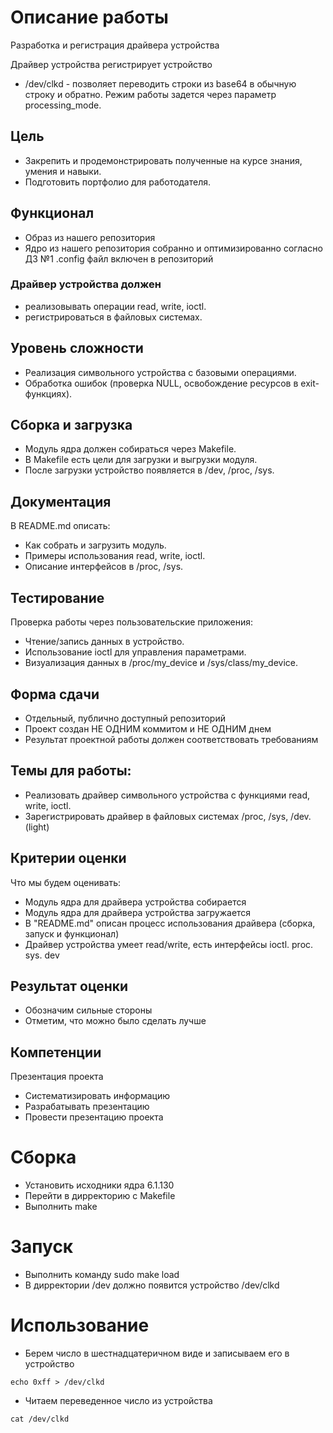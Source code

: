 # Описание работы
Разработка и регистрация драйвера устройства

Драйвер устройства регистрирует устройство

- /dev/clkd - позволяет переводить строки из base64 в обычную строку и обратно.
Режим работы задется через параметр processing_mode.

## Цель
- Закрепить и продемонстрировать полученные на курсе знания, умения и навыки.
- Подготовить портфолио для работодателя.

## Функционал

- Образ из нашего репозитория
- Ядро из нашего репозитория собранно и оптимизированно согласно ДЗ №1
.config файл включен в репозиторий

### Драйвер устройства должен
- реализовывать операции read, write, ioctl.
- регистрироваться в файловых системах.

## Уровень сложности

- Реализация символьного устройства с базовыми операциями.
- Обработка ошибок (проверка NULL, освобождение ресурсов в exit-функциях).

## Сборка и загрузка
- Модуль ядра должен собираться через Makefile.
- В Makefile есть цели для загрузки и выгрузки модуля.
- После загрузки устройство появляется в /dev, /proc, /sys.

## Документация

В README.md описать:
- Как собрать и загрузить модуль.
- Примеры использования read, write, ioctl.
- Описание интерфейсов в /proc, /sys.

## Тестирование

Проверка работы через пользовательские приложения:
- Чтение/запись данных в устройство.
- Использование ioctl для управления параметрами.
- Визуализация данных в /proc/my_device и /sys/class/my_device.

## Форма сдачи

- Отдельный, публично доступный репозиторий
- Проект создан НЕ ОДНИМ коммитом и НЕ ОДНИМ днем
- Результат проектной работы должен соответствовать требованиям

## Темы для работы:
- Реализовать драйвер символьного устройства с функциями read, write, ioctl. 
- Зарегистрировать драйвер в файловых системах /proc, /sys, /dev. (light)

## Критерии оценки

Что мы будем оценивать:
- Модуль ядра для драйвера устройства собирается
- Модуль ядра для драйвера устройства загружается
- В "README.md" описан процесс использования драйвера (сборка, запуск и функционал)
- Драйвер устройства умеет read/write, есть интерфейсы ioctl. proc. sys. dev

## Результат оценки
- Обозначим сильные стороны
- Отметим, что можно было сделать лучше

## Компетенции

Презентация проекта
- Систематизировать информацию
- Разрабатывать презентацию
- Провести презентацию проекта

# Сборка
- Установить исходники ядра 6.1.130
- Перейти в дирректорию с Makefile
- Выполнить make 

# Запуск
- Выполнить команду sudo make load
- В дирректории /dev должно появится устройство /dev/clkd

# Использование
- Берем число в шестнадцатеричном виде и записываем его в устройство
```
echo 0xff > /dev/clkd
```
- Читаем переведенное число из устройства
```
cat /dev/clkd
```